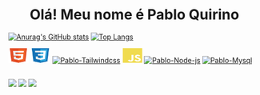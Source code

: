 <h1 align="center">Olá! Meu nome é Pablo Quirino</h1>

[![Anurag's GitHub stats](https://github-readme-stats.vercel.app/api?username=pabloquirino&show_icons=true&theme=transparent)](https://github.com/anuraghazr/github-readme-stats)
[![Top Langs](https://github-readme-stats.vercel.app/api/top-langs/?username=pabloquirino&show_icons=true&theme=transparent)](https://github.com/anuraghazra/github-readme-stats)

<div style="display: inline_block">
  <a href="https://developer.mozilla.org/pt-BR/docs/Web/HTML"><img alt="Pablo-Html" height="30" width="40" src="https://raw.githubusercontent.com/devicons/devicon/master/icons/html5/html5-original.svg"></a>
  <a href="https://developer.mozilla.org/pt-BR/docs/Web/CSS"><img alt="Pablo-Css" height="30" width="40" src="https://raw.githubusercontent.com/devicons/devicon/master/icons/css3/css3-original.svg"></a>
  <a href="https://tailwindcss.com/"><img alt="Pablo-Tailwindcss" height="30" width="40" src="https://static-00.iconduck.com/assets.00/tailwindcss-icon-icon-512x307-0w231hvl.png"></a>
  <a href="https://developer.mozilla.org/pt-BR/docs/Web/JavaScript"><img alt="Pablo-Js" height="30" width="40" src="https://raw.githubusercontent.com/devicons/devicon/master/icons/javascript/javascript-plain.svg"></a>
  <a href="https://nodejs.org/en"><img alt="Pablo-Node-js" height="30" width="30" src="https://static-00.iconduck.com/assets.00/node-js-icon-454x512-nztofx17.png"></a>
  <a href="https://www.mysql.com/"><img alt="Pablo-Mysql" height="30" width="30" src="https://w7.pngwing.com/pngs/747/798/png-transparent-mysql-logo-mysql-database-web-development-computer-software-dolphin-marine-mammal-animals-text.png"></a>
  <!--<a href="https://www.typescriptlang.org/"><img alt="Pablo-Typescript" height="30" width="30" src="https://titrias.com/files/2022/04/typescript.png"></a>-->
</div>

##

<div>
  <a href ="https://wa.me/+55021983997371"><img src="https://img.shields.io/badge/WhatsApp-25D366?style=for-the-badge&logo=whatsapp&logoColor=white"></a>
  <a href ="mailto:pabloquirino17@gmail.com"><img src="https://img.shields.io/badge/Gmail-D14836?style=for-the-badge&logo=gmail&logoColor=white" target="_blank"></a>
  <a href="https://www.linkedin.com/in/pablo-quirino-53138a271/" target="_blank"><img src="https://img.shields.io/badge/-LinkedIn-%230077B5?style=for-the-badge&logo=linkedin&logoColor=white" target="_blank"></a>
</div>

<!-- wef -->




